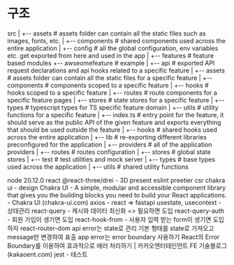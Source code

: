 
# 구조

src
|
+-- assets            # assets folder can contain all the static files such as images, fonts, etc.
|
+-- components        # shared components used across the entire application
|
+-- config            # all the global configuration, env variables etc. get exported from here and used in the app
|
+-- features          # feature based modules
    +-- awseomefeature  # example
        |
        +-- api         # exported API request declarations and api hooks related to a specific feature
        |
        +-- assets      # assets folder can contain all the static files for a specific feature
        |
        +-- components  # components scoped to a specific feature
        |
        +-- hooks       # hooks scoped to a specific feature
        |
        +-- routes      # route components for a specific feature pages
        |
        +-- stores      # state stores for a specific feature
        |
        +-- types       # typescript types for TS specific feature domain
        |
        +-- utils       # utility functions for a specific feature
        |
        +-- index.ts    # entry point for the feature, it should serve as the public API of the given feature and exports everything that should be used outside the feature
|
+-- hooks             # shared hooks used across the entire application
|
+-- lib               # re-exporting different libraries preconfigured for the application
|
+-- providers         # all of the application providers
|
+-- routes            # routes configuration
|
+-- stores            # global state stores
|
+-- test              # test utilities and mock server
|
+-- types             # base types used across the application
|
+-- utils             # shared utility functions


node 20.12.0
react
@react-three/drei - 3D present
eslint
preetier
csr
chakra ui - design
Chakra UI - A simple, modular and accessible component library that gives you the building blocks you need to build your React applications. - Chakra UI (chakra-ui.com)
axios - react => fastapi
usestate, usecontext - 상태관리
react-query - 캐시와 데이터 최신화 => 필요하면 도입
react-query-auth - 회원 가입이 생기면 도입
react-hook-from - 사용자 입력 받는 form이 생기면 도입하자
react-router-dom
api error는 state로 관리 기본 형태를 state로 가져오고 message만 변경하여 표출
app error는 error boundary 사용하기
React의 Error Boundary를 이용하여 효과적으로 에러 처리하기 | 카카오엔터테인먼트 FE 기술블로그 (kakaoent.com)
jest - 테스트